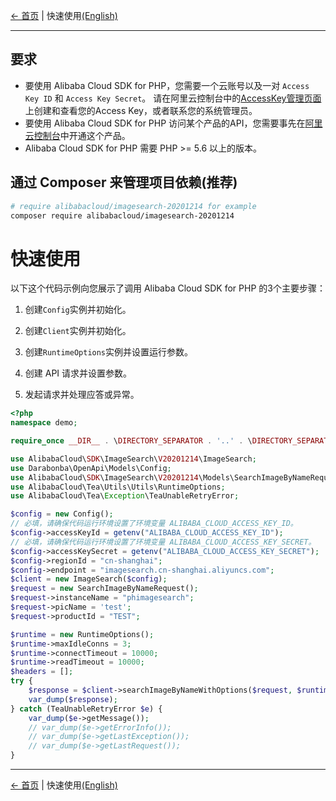 [← 首页](../../README.md) | 快速使用[(English)](0-Examples-EN.md)

***

## 要求

- 要使用 Alibaba Cloud SDK for PHP，您需要一个云账号以及一对 `Access Key ID` 和 `Access Key Secret`。 请在阿里云控制台中的[AccessKey管理页面](https://usercenter.console.aliyun.com/#/manage/ak)上创建和查看您的Access Key，或者联系您的系统管理员。
- 要使用 Alibaba Cloud SDK for PHP 访问某个产品的API，您需要事先在[阿里云控制台](https://home.console.aliyun.com/)中开通这个产品。
- Alibaba Cloud SDK for PHP 需要 PHP >= 5.6 以上的版本。

## 通过 Composer 来管理项目依赖(推荐)

```bash
# require alibabacloud/imagesearch-20201214 for example
composer require alibabacloud/imagesearch-20201214
```

# 快速使用

以下这个代码示例向您展示了调用 Alibaba Cloud SDK for PHP 的3个主要步骤：

1. 创建`Config`实例并初始化。

2. 创建`Client`实例并初始化。

3. 创建`RuntimeOptions`实例并设置运行参数。

4. 创建 API 请求并设置参数。

5. 发起请求并处理应答或异常。

```php
<?php
namespace demo;

require_once __DIR__ . \DIRECTORY_SEPARATOR . '..' . \DIRECTORY_SEPARATOR . 'vendor' . \DIRECTORY_SEPARATOR . 'autoload.php';

use AlibabaCloud\SDK\ImageSearch\V20201214\ImageSearch;
use Darabonba\OpenApi\Models\Config;
use AlibabaCloud\SDK\ImageSearch\V20201214\Models\SearchImageByNameRequest;
use AlibabaCloud\Tea\Utils\Utils\RuntimeOptions;
use AlibabaCloud\Tea\Exception\TeaUnableRetryError;

$config = new Config();
// 必填，请确保代码运行环境设置了环境变量 ALIBABA_CLOUD_ACCESS_KEY_ID。
$config->accessKeyId = getenv("ALIBABA_CLOUD_ACCESS_KEY_ID");
// 必填，请确保代码运行环境设置了环境变量 ALIBABA_CLOUD_ACCESS_KEY_SECRET。
$config->accessKeySecret = getenv("ALIBABA_CLOUD_ACCESS_KEY_SECRET");
$config->regionId = "cn-shanghai";
$config->endpoint = "imagesearch.cn-shanghai.aliyuncs.com";
$client = new ImageSearch($config);
$request = new SearchImageByNameRequest();
$request->instanceName = "phimagesearch";
$request->picName = 'test';
$request->productId = "TEST";

$runtime = new RuntimeOptions();
$runtime->maxIdleConns = 3;
$runtime->connectTimeout = 10000;
$runtime->readTimeout = 10000;
$headers = [];
try {
    $response = $client->searchImageByNameWithOptions($request, $runtime);
    var_dump($response);
} catch (TeaUnableRetryError $e) {
    var_dump($e->getMessage());
    // var_dump($e->getErrorInfo());
    // var_dump($e->getLastException());
    // var_dump($e->getLastRequest());
}
```

***
[← 首页](../../README.md) | 快速使用[(English)](0-Examples-EN.md)
